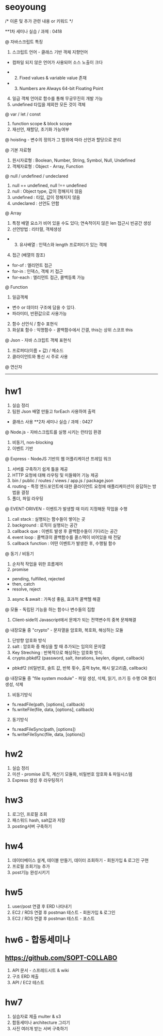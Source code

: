 # seoyoung
/* 이론 및 추가 관련 내용 or 키워드 */

**1차 세미나 실습 / 과제 : 0418

@ 자바스크립트 특징
1) 스크립트 언어 - 클래스 기반 객체 지향언어
  - 컴파일 되지 않은 언어가 사용되어 소스 노출이 크다
+ 2) Fixed values & variable value 존재
+ 3) Numbers are Always 64-bit Floating Point
4) 일급 객체 언어로 함수를 통해 무궁무진히 개발 가능
5) undefined 타입을 제외한 모든 것이 객체

@ var / let / const
1) function scope & block scope
2) 재선언, 재할당, 초기화 가능여부

@ hoisting - 변수의 정의가 그 범위에 따라 선언과 할당으로 분리

@ 기본 자료형
1) 원시자료형 : Boolean, Number, String, Symbol, Null, Undefined
2) 객체자료형 : Object - Array, Function

@ null / undefined / undeclared
1) null == undefined, null !== undefined
2) null : Object type, 값이 정해지지 않음
3) undefined : 타잆, 값이 정해지지 않음
4) undeclared : 선언도 안함

@ Array
1) 특정 배열 요소가 비어 있을 수도 있다; 연속적이지 않은 len 접근시 빈공간 생성
2) 선언방법 : 리터럴, 객체생성
+ 3) 유사배열 : 인덱스와 length 프로퍼티가 있는 객체
4) 접근 (배열의 참조) 
  - for-of : 엘리먼트 접근
  - for-in : 인덱스, 객체 키 접근
  - for-each : 엘리먼트 접근, 콜백등록 가능

@ Function
1) 일급객체 
  - 변수 or 데이터 구조에 담을 수 있다.
  - 파라미터, 반환값으로 사용가능

2) 함수 선언식 / 함수 표현식
3) 화살표 함수 : 익명함수 - 콜백함수에서 간결, this는 상위 스코프 this

@ Json - 자바 스크립트 객체 표현식
1) 프로퍼티(이름 + 값) / 메소드
2) 클라이언트와 통신 시 주로 사용

@ 연산자

------------------------------------------------

# hw1
1) 실습 정리
2) 팀원 Json 배열 만들고 forEach 사용하여 출력
  + 클래스 사용
**2차 세미나 실습 / 과제 : 0427

@ Node.js - 자바스크립트를 실행 시키는 런타임 환경
1) 비동기, non-blocking
2) 이벤트 기반

@ Express - NodeJS 기반의 웹 어플리케이션 프레임 워크
1) 서버를 구축하기 쉽게 틀을 제공
2) HTTP 요청에 대해 라우팅 및 미들웨어 기능 제공
3) bin / public / routes / views / app.js / package.json
4) routing - 특정 엔드포인트에 대한 클라이언트 요청에 애플리케이션이 응답하는 방법을 결정
5) 폴더, 파일 라우팅

@ EVENT-DRIVEN - 이벤트가 발생할 때 미리 지정해둔 작업을 수행
1) call stack : 실행되는 함수들이 쌓이는 곳
2) background : 로직이 실행되는 공간
3) callback que : 이벤트 발생 후 콜백함수들이 기다리는 공간
4) event loop : 콜백큐의 콜백함수를 콜스택이 비어있을 때 전달
5) callback function :  어떤 이벤트가 발생한 후, 수행될 함수

@ 동기 / 비동기
 1) 순차적 작업을 위한 흐름제어
 2) promise 
  - pending, fulfilled, rejected 
  - then, catch
  - resolve, reject
 3) async & await : 가독성 좋음, 효과적 콜백헬 해결

@ 모듈 - 독립된 기능을 하는 함수나 변수들의 집합
1) Client-side의 Javascript에서 문제가 되는 전역변수의 중복 문제해결

@ 내장모듈 중 "crypto" - 문자열을 암호화, 복호화, 해싱하는 모듈
1) 단방향 암호화 방식
2) salt : 암호화 중 해싱을 할 때 추가되는 임의의 문자열
3) Key Streching : 반복적으로 해싱하는 암호화 방식.
4) crypto.pbkdf2 (password, salt, iterations, keylen, digest, callback)
  - pbkdf2 (비밀번호, 솔트 값, 반복 횟수, 출력 byte, 해시 알고리즘, callback)

@ 내장모듈 중 "file system module" - 파일 생성, 삭제, 읽기, 쓰기 등 수행 OR 폴더 생성, 삭제
1) 비동기방식
  - fs.readFile(path, [options], callback)
  - fs.writeFile(file, data, [options], callback)
2) 동기방식
  - fs.readFileSync(path, [options])
  - fs.writeFileSync(file, data, [options])

# hw2
1) 실습 정리
2) 미션 - promise 로직, 계산기 모듈화, 비밀번호 암호화 & 파일시스템
3) Express 생성 후 라우팅하기
 
 # hw3
1) 로그인, 프로필 조회
2) 패스워드 hash, salt값과 저장
3) posting서버 구축하기

 # hw4
1) 데이터베이스 설계, 테이블 만들기, 데이터 조회하기 - 회원가입 & 로그인 구현
2) 프로필 조회기능 추가
3) post기능 완성시키기

 # hw5
1) user/post 연결 후 ERD 나타내기
2) EC2 / RDS 연결 후 postman 테스트 - 회원가입 & 로그인
3) EC2 / RDS 연결 후 postman 테스트 - 포스트

# hw6 - 합동세미나 
## https://github.com/SOPT-COLLABO
1) API 문서 - 스프레드시트 & wiki
2) 구조 ERD 제출
3) API / EC2 테스트

# hw7
1) 실습자료 제출 multer & s3
2) 합동세미나 architecture 그리기
3) 사진 여러개 받는 서버 구축하기
